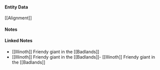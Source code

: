 #### Entity Data

[[Alignment]] 

#### Notes

#### Linked Notes 

- [[Illinoth]] Friendy giant in the [[Badlands]] 
- [[Illinoth]] Friendy giant in the [[Badlands]]- [[Illinoth]] Friendy giant in the [[Badlands]]